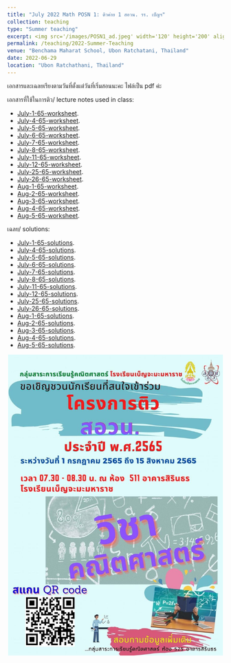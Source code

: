 ```yaml
---
title: "July 2022 Math POSN 1: ติวค่าย 1 สอวน. รร. เบ็ญฯ"
collection: teaching
type: "Summer teaching"
excerpt: <img src='/images/POSN1_ad.jpeg' width='120' height='200' align="right" hspace="20"> I'm very honored to be invited as a lecturer to help prepare high school students at Benchama Maharat School for the POSN 1 camp this year. (POSN 1 is the first regional round which leads towards the International Mathematical Olympiad.) Please visit this page to find the lecture notes and solutions I used in my teaching (Note-- Every lecture note is in Thai). โจทย์ปัญหาที่ใช้ในการสอนพร้อมทั้งเฉลยอยู่ในเพจนี้นะคะ สามารถคลิกเข้าไปโหลดได้เลยค่ะ ขอขอบคุณทางหมวดคณิตศาสตร์โรงเรียนเบ็ญจะมะมหาราชที่เชิญมาให้ความรู้กับน้องๆค่ะ
permalink: /teaching/2022-Summer-Teaching
venue: "Benchama Maharat School, Ubon Ratchatani, Thailand"
date: 2022-06-29
location: "Ubon Ratchathani, Thailand"
---
```


เอกสารและเฉลยเรียงตามวันที่ตั้งแต่วันที่เริ่มสอนนะคะ ไฟล์เป็น pdf ค่ะ 


เอกสารที่ใช้ในการติว/ lecture notes used in class: 

* [July-1-65-worksheet](http://ploynawapan.github.io/files/POSN_07_01_22.pdf).
* [July-4-65-worksheet](http://ploynawapan.github.io/files/POSN_07_04_22.pdf).
* [July-5-65-worksheet](http://ploynawapan.github.io/files/POSN_07_05_22.pdf).
* [July-6-65-worksheet](http://ploynawapan.github.io/files/POSN_07_06_22.pdf).
* [July-7-65-worksheet](http://ploynawapan.github.io/files/POSN_07_07_22.pdf).
* [July-8-65-worksheet](http://ploynawapan.github.io/files/POSN_07_08_22.pdf).
* [July-11-65-worksheet](http://ploynawapan.github.io/files/POSN_07_11_22.pdf).
* [July-12-65-worksheet](http://ploynawapan.github.io/files/POSN_07_12_22.pdf).
* [July-25-65-worksheet](http://ploynawapan.github.io/files/POSN_07_25_22.pdf).
* [July-26-65-worksheet](http://ploynawapan.github.io/files/POSN_07_26_22.pdf).
* [Aug-1-65-worksheet](http://ploynawapan.github.io/files/POSN_08_01_22.pdf).
* [Aug-2-65-worksheet](http://ploynawapan.github.io/files/POSN_08_02_22.pdf).
* [Aug-3-65-worksheet](http://ploynawapan.github.io/files/POSN_08_03_22.pdf).
* [Aug-4-65-worksheet](http://ploynawapan.github.io/files/POSN_08_04_22.pdf).
* [Aug-5-65-worksheet](http://ploynawapan.github.io/files/POSN_08_05_22.pdf).


เฉลย/ solutions:

* [July-1-65-solutions](http://ploynawapan.github.io/files/Sol_POSN_07_01_22.pdf).
* [July-4-65-solutions](http://ploynawapan.github.io/files/Sol_POSN_07_04_22.pdf).
* [July-5-65-solutions](http://ploynawapan.github.io/files/Sol_POSN_07_05_22.pdf).
* [July-6-65-solutions](http://ploynawapan.github.io/files/Sol_POSN_07_06_22.pdf).
* [July-7-65-solutions](http://ploynawapan.github.io/files/Sol_POSN_07_07_22.pdf).
* [July-8-65-solutions](http://ploynawapan.github.io/files/Sol_POSN_07_08_22.pdf).
* [July-11-65-solutions](http://ploynawapan.github.io/files/Sol_POSN_07_11_22.pdf).
* [July-12-65-solutions](http://ploynawapan.github.io/files/Sol_POSN_07_12_22.pdf).
* [July-25-65-solutions](http://ploynawapan.github.io/files/Sol_POSN_07_25_22.pdf).
* [July-26-65-solutions](http://ploynawapan.github.io/files/Sol_POSN_07_26_22.pdf).
* [Aug-1-65-solutions](http://ploynawapan.github.io/files/Sol_POSN_08_01_22.pdf).
* [Aug-2-65-solutions](http://ploynawapan.github.io/files/Sol_POSN_08_02_22.pdf).
* [Aug-3-65-solutions](http://ploynawapan.github.io/files/Sol_POSN_08_03_22.pdf).
* [Aug-4-65-solutions](http://ploynawapan.github.io/files/Sol_POSN_08_04_22.pdf).
* [Aug-5-65-solutions](http://ploynawapan.github.io/files/Sol_POSN_08_05_22.pdf).

<p align="center">
  <img src="/images/POSN1_ad.jpeg" width='500' height='700'>
</p>


